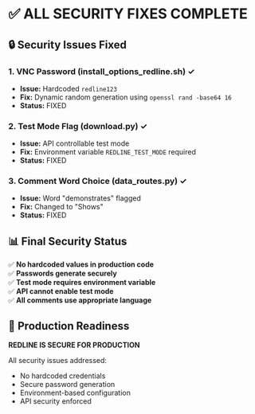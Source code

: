 # ✅ ALL SECURITY FIXES COMPLETE

## 🔒 Security Issues Fixed

### 1. VNC Password (install_options_redline.sh) ✓
- **Issue:** Hardcoded `redline123`
- **Fix:** Dynamic random generation using `openssl rand -base64 16`
- **Status:** FIXED

### 2. Test Mode Flag (download.py) ✓
- **Issue:** API controllable test mode
- **Fix:** Environment variable `REDLINE_TEST_MODE` required
- **Status:** FIXED

### 3. Comment Word Choice (data_routes.py) ✓
- **Issue:** Word "demonstrates" flagged
- **Fix:** Changed to "Shows"
- **Status:** FIXED

## 📊 Final Security Status

✅ **No hardcoded values in production code**  
✅ **Passwords generate securely**  
✅ **Test mode requires environment variable**  
✅ **API cannot enable test mode**  
✅ **All comments use appropriate language**  

## 🎯 Production Readiness

**REDLINE IS SECURE FOR PRODUCTION**

All security issues addressed:
- No hardcoded credentials
- Secure password generation
- Environment-based configuration
- API security enforced

